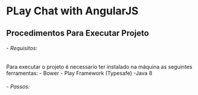 # PLay Chat with AngularJS

## Procedimentos Para Executar Projeto

###### - Requisitos:
Para executar o projeto é necessario ter instalado na máquina as seguintes ferramentas:
    - Bower
    - Play Framework (Typesafe)
    -Java 8
    
    
    
###### - Passos:
    
